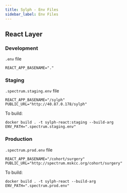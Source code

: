 ```yaml
---
title: Sylph - Env Files
sidebar_label: Env Files
---
```


## React Layer

### Development

`.env` file

```
REACT_APP_BASENAME="."
```

### Staging

`.spectrum.staging.env` file

```
REACT_APP_BASENAME="/sylph"
PUBLIC_URL="http://40.87.0.178/sylph"
```

To build:

```
docker build . -t sylph-react:staging --build-arg ENV_PATH=".spectrum.staging.env"
```

### Production

`.spectrum.prod.env` file

```
REACT_APP_BASENAME="/cohort/surgery"
PUBLIC_URL="http://spectrum.mskcc.org/cohort/surgery"
```

To build:

```
docker build . -t sylph-react --build-arg ENV_PATH=".spectrum.prod.env"
```
